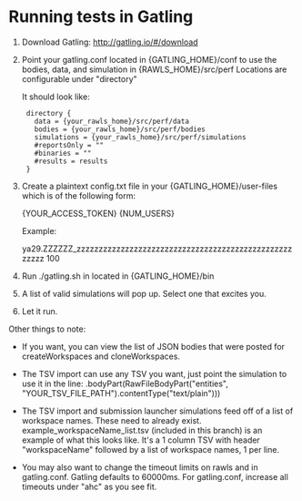 # Running tests in Gatling

1. Download Gatling: http://gatling.io/#/download
2. Point your gatling.conf located in {GATLING_HOME}/conf to use the bodies, data, and simulation in {RAWLS_HOME}/src/perf
	Locations are configurable under "directory"

	It should look like:

	    directory {
          data = {your_rawls_home}/src/perf/data
          bodies = {your_rawls_home}/src/perf/bodies
          simulations = {your_rawls_home}/src/perf/simulations
          #reportsOnly = ""
          #binaries = ""
          #results = results
        }

3. Create a plaintext config.txt file in your {GATLING_HOME}/user-files which is of the following form:

	{YOUR_ACCESS_TOKEN}
	{NUM_USERS}

	Example:

	ya29.ZZZZZZ_zzzzzzzzzzzzzzzzzzzzzzzzzzzzzzzzzzzzzzzzzzzzzzzzzzzzzz
    100

4. Run ./gatling.sh in located in {GATLING_HOME}/bin
5. A list of valid simulations will pop up. Select one that excites you.
6. Let it run.

Other things to note:

- If you want, you can view the list of JSON bodies that were posted for createWorkspaces and cloneWorkspaces.

- The TSV import can use any TSV you want, just point the simulation to use it in the line:
	.bodyPart(RawFileBodyPart("entities", "YOUR_TSV_FILE_PATH").contentType("text/plain")))

- The TSV import and submission launcher simulations feed off of a list of workspace names. These need to already exist. example_workspaceName_list.tsv (included in this branch) is an example of what this looks like. It's a 1 column TSV with header "workspaceName" followed by a list of workspace names, 1 per line.

- You may also want to change the timeout limits on rawls and in gatling.conf. Gatling defaults to 60000ms. For gatling.conf, increase all timeouts under "ahc" as you see fit.